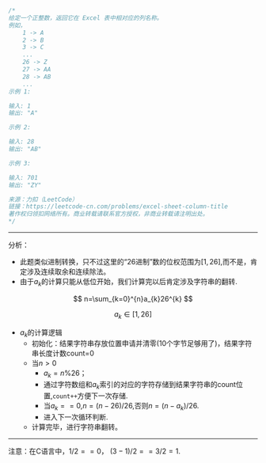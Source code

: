 ```C
/*
给定一个正整数，返回它在 Excel 表中相对应的列名称。
例如，
    1 -> A
    2 -> B
    3 -> C
    ...
    26 -> Z
    27 -> AA
    28 -> AB 
    ...
示例 1:

输入: 1
输出: "A"

示例 2:

输入: 28
输出: "AB"

示例 3:

输入: 701
输出: "ZY"

来源：力扣（LeetCode）
链接：https://leetcode-cn.com/problems/excel-sheet-column-title
著作权归领扣网络所有。商业转载请联系官方授权，非商业转载请注明出处。
*/
```



***

分析：

+ 此题类似进制转换，只不过这里的“26进制”数的位权范围为$[1,26]$,而不是，肯定涉及连续取余和连续除法。
+ 由于$a_k$的计算只能从低位开始，我们计算完以后肯定涉及字符串的翻转.

$$
n=\sum_{k=0}^{n}a_{k}26^{k}
$$

$$
a_k\in[1,26]
$$

+ $a_k$的计算逻辑
  + 初始化：结果字符串存放位置申请并清零(10个字节足够用了)，结果字符串长度计数count=0
  + 当$n>0$
    + $a_k = n\%26$；
    + 通过字符数组和$a_k$索引的对应的字符存储到结果字符串的count位置,```count++```方便下一次存储.
    + 当$a_k==0$,$n=(n-26)/26$,否则$n=(n-a_k)/26$.
    + 进入下一次循环判断.
  + 计算完毕，进行字符串翻转。

***

注意：在C语言中，$1/2 == 0$，  $(3-1)/2 == 3/2 = 1$.

